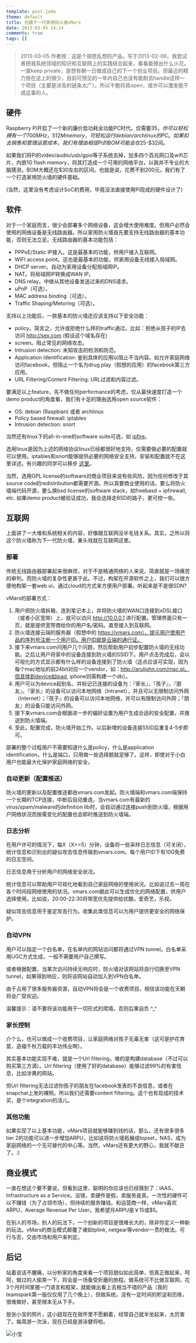 ```yaml
---
template: post.jade
theme: default
title: 创建下一代家用防火墙vMars
date: 2013-03-05 14:14
comments: true
tags: []
---
```


> 2013-03-05 作者按：这是个胡思乱想的产品，写于2013-02-06，我尝试者把我系统领域的知识和互联网上的实践结合起来，看看能擦出什么火花。一直keep private，是想有朝一日做成自己的下一个创业项目。但最近的精力放在这上的很少，目前可预见的一年内自己也没有能耐去handle这样一个项目（主要是涉及的链条太广）。所以干脆将其open，或许可以激发能干成这事的人。

<!--more-->

## 硬件

Raspberry Pi开启了一个新的廉价低功耗全功能PC时代。仅需要$35，你可以轻松拥有一个700MHz，512M memory，可轻松运行debian/archlinux的PC。如果扣去销售和管理运营成本，我们有理由相信Pi的BOM可能会在$25-$32间。

如果我们将Pi的video/audio/usb/gpio等子系统去掉，加多四个百兆网口及wifi芯片，内嵌1G flash memory，将其打造成一个可用的网络平台，以我并不专业的大脑猜测，BOM大概还在$30左右的区间。也就是说，花费不到200元，我们有了一个打造家用防火墙的硬件基础。

(当然，这里没有考虑设计SoC的费用，毕竟没法直接使用Pi现成的硬件设计了)

## 软件

对于一个家庭而言，很少会部署多个网络设备，这会增大使用难度。但用户必然会使用的网络设备是无线路由器。所以家用防火墙首先要支持无线路由器的基本功能，否则无法立足。无线路由器的基本功能包括：

* PPPoE/Static IP接入。这是最基本的功能，供用户接入互联网。
* WIFI access point。这也是最基本的功能，供家用设备无线接入局域网。
* DHCP server。自动为家用设备分配局域网IP。
* NAT。将局域网IP转换成WAN IP。
* DNS relay。中继从其他设备发送过来的DNS请求。
* uPnP（可选）。
* MAC address binding（可选）。
* Traffic Shaping/Metoring（可选）。

支持以上功能后，一款基本的防火墙还应该支持以下安全功能：

* policy。简言之，允许或拒绝什么样的traffic通过。比如：拒绝从孩子的IP去访问 http://sex.com (假设这个域名存在)
* screen。阻止常见的网络攻击。
* Intrusion detection: 未知攻击的检测和防范。
* Application Identification: 鉴别具体的应用以阻止不当内容。如允许家庭网络访问facebook，但阻止一个名为drug play（假想的应用）的facebook第三方应用。
* URL Filtering/Content Filtering: URL过滤和内容过滤。

要满足以上feature，先不做任何performance的考虑，仅从最快速度打造一个demo product的角度看，我们有十足的理由选用open source软件：

* OS: debian (Raspbian) 或者 archlinux
* Policy based firewall: iptables
* Intrusion detection: snort

当然还有linux下的all-in-one的software suite可选，如 [ipfire](http://www.ipfire.org/)。

选用linux是因为上述的网络协议linux已经都很好地支持，仅需要做必要的配置就可以使用。iptables和snort能够提供必要的网络安全支持，安装和配置就不在这里详述。有兴趣的同学可以移步 [这里](http://www.instructables.com/id/Raspberry-Pi-Firewall-and-Intrusion-Detection-Syst/)。

当然，选用GPL license的software对商业项目来说有些风险，因为任何修改于其source code的redistribution都需要开源。所以真要商业使用的话，要么将防火墙端代码开源，要么换bsd license的software stack，如freebasd + ipfirewall, etc. 如果demo product被验证成功，我会选择走BSD的路子，更可控一些。

## 互联网

上面讲了一大堆和系统相关的内容，好像跟互联网没半毛钱关系。其实，之所以将这个防火墙称为下一代防火墙，重头戏就在互联网这里。

### 部署

传统无线路由器部署起来很麻烦，对于不是精通网络的人来说，简直就是一场痛苦的审判。而防火墙的复杂性更甚于此。不过，构架在开源软件之上，我们可以很方便地构架一套web ui，通过cloud的方式来方便用户部署。听起来是不是很SDN?

vMars的部署方式：

1. 用户把防火墙拆箱，连到笔记本上，并将防火墙的WAN口连接到xDSL接口（或者小区宽带）上，就可以访问 http://10.0.0.1 进行配置。管理界面只有一页，就是提供宽带商给你的用户名/密码。直至接入到互联网。
1. 防火墙连接云端的服务器（假想中的 https://vmars.com），提示用户使用产品的序列号注册一个用户ID。用户ID就是云端的通行证。
1. 接下来vmars.com问用户几个问题，然后帮助用户初步配置防火墙的无线功能。之后让用户将家中的设备连接到防火墙的SSID下。用户点击完成后，会以可视化的方式显示都有什么样的设备连接到了防火墙（这点应该可实现，因为每个mac地址的前24bit对应一个vendor，如：http://aruljohn.com/mac.pl。但具体到device如ipad, iphone则需构建一个db）。
1. 用户可以为device起别名，并标记已连接的设备为：『家长』，『孩子』，『朋友』。『家长』的设备可以访问本地网络（Intranet），并且可以无限制访问外网（Internet）；『孩子』的设备可以访问本地网络，并可以有限制访问外网；『朋友』的设备只能访问外网。
1. 接下来vmars.com会根据进一步的偏好设置为用户生成合适的安全配置，并推送到防火墙端。
1. 至此，配置完成，防火墙开始工作。以后新增的设备连接SSID后重复4-5步即可。

部署的整个过程用户不需要知道什么是policy，什么是application identification，什么是端口，只用做一些选择题就足够了。这样，即使对于小白用户也能最大化保护家庭网络的安全。

### 自动更新（配置推送）

防火墙的更新以及配置推送都由vmars.com发起。防火墙端和vmars.com端保持一个长期的TCP连接，中断后自动重连。当vmars.com有最新的virus/spam/malware的definition lib时，会自动通过连接push到防火墙，根据用户网络状况而按需变化的配置也会即时推送到防火墙端。

### 日志分析

在用户许可的情况下，每X（X>=5）分钟，设备将一些采样日志信息（可关闭），统计信息和识别出的疑似攻击信息传输到vmars.com。每个用户ID下有10G免费的日志空间。

日志信息用于分析用户的网络安全状况。

统计信息可以帮助用户可视化地看到自己家庭网络的使用状况。比如说过去一周在各个时间段网络使用的状况。vmars.com据此可以生成优化的网络配置，供用户选择使用。比如说，20:00-22:30将带宽优先提供给优酷，爱奇艺，乐视。

疑似攻击信息用于鉴定攻击行为。收集此类信息可以为用户提供更安全的网络保护。

### 自动VPN

用户可以指定一个白名单，在名单内的网站访问都将通过VPN tunnel。白名单采用UGC方式生成，一般不需要用户自己撰写。

或者根据配置，当某次访问持续无响应时，防火墙对该网站将自行切换至VPN tunnel，如果得到响应，则将该网站自动加入到VPN白名单。

由于占用了很多服务器资源，自动VPN将会是一个收费项目。相信该功能在天朝将会广受欢迎。

温馨提示：请不要将该功能用于一切形式的爬墙，否则后果自负 ^_^

### 家长控制

介个么，也可以做成一个收费项目，让家庭网络对孩子无毒无害（这可是护花育苗，造福千秋万载的丰功伟业啊）。

其实基本功能实现不难，就是一个Url filtering，难的是构建database（不过可以购买第三方滴）。Url filtering（使用了好的database）能够过滤99%的有害信息，比如涉黄的网站。

但Url filtering无法过滤你孩子的朋友在facebook发表的不良信息，或者在snapchat上发的裸照。所以我们还需要content filtering。这个也有现成的技术买，是个integration的活儿。

### 其他功能

如果实现了以上基本功能，vMars项目就能够赚到钱的话，那么，还有很多很多tier 2的功能可以进一步增加ARPU，比如说将防火墙拓展成topset，NAS，成为家庭网络的一个无可替代的中心等。当然，vMars还有更大的野心，我就不献丑了。:)

## 商业模式

一直在想这个要不要说，但看到这里，聪明的你应该也已经猜到了：IAAS，Infrastructure as a Service。没错，卖硬件是假，卖服务是真。一次性的硬件可以不赚钱（为了占领市场），但持续的服务赚钱。和运营商一样，vMars喜欢ARPU，Average Revenue Per User。我希望月ARPU是￥15或$5。

在别人的市场，别人的玩法下，一个创新的项目是很难长大的，除非你定义一种新的玩法。vMars的商业模式颠覆了诸如tplink, netgear等vendor一贯的做法。可行与否，交由市场和用户来判定。

## 后记

站着说话不腰痛，以分析家的角度来看一个项目貌似如此简单，但真正做起来，呵呵，做过的人偷笑一下，将会是一场备受折磨的旅程。做系统可不比做互联网，花3个月时间掌握一门语言和框架，就能做出看上去相当不错的产品（我的teamspark第一版仅仅用了几个晚上），但做系统，没有一定时间的积淀和历练，很难做好，甚至根本无从下手。

放张小宝的照片，这小妞现在在我怀里不愿躺着，经常自己就半坐起来，太厉害了。每周游一次泳，现在已经是游泳健将啦。

![小宝](/assets/img/photos/baby20130303.jpg)







